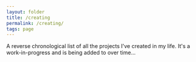 ```yaml
---
layout: folder
title: /creating
permalink: /creating/
tags: page
---
```


A reverse chronological list of all the projects I've created in my life. It's a work-in-progress and is being added to over time...